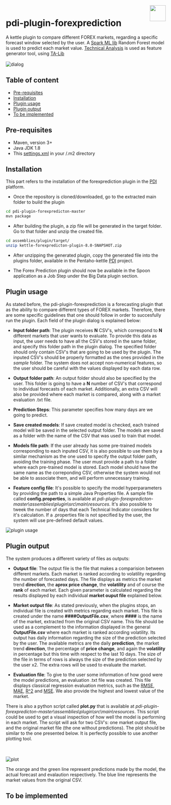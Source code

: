 <a href="https://www.pentaho.com/">
    <img src="https://trello-attachments.s3.amazonaws.com/59354adb4d8effac88d0b57c/59a53d0198c33653a118f940/95e151ea95ba2f020beda2612ed1212a/pentaho-HGC-logo.png" align="right" height="50" />
</a>

# pdi-plugin-forexprediction

A kettle plugin to compare different FOREX markets, regarding a specific forecast window selected by the user. A [Spark ML lib](https://spark.apache.org/mllib/) Random Forest model is used to predict each market value. [Technical Analysis](https://en.wikipedia.org/wiki/Technical_analysis) is used as feature generator tool, using [TA-Lib](https://github.com/BYVoid/TA-Lib) 
<br><br>
![dialog](https://user-images.githubusercontent.com/11192624/29835337-95c404f6-8ce9-11e7-8539-0bba8250ca88.png)

## Table of content

- [Pre-requisites](#pre-requisites)
- [Installation](#installation)
- [Plugin usage](#plugin-usage)
- [Plugin output](#plugin-output) 
- [To be implemented](#to-be-implemented)

## Pre-requisites 
* Maven, version 3+
* Java JDK 1.8
* This [settings.xml](https://github.com/pentaho/maven-parent-poms/blob/master/maven-support-files/settings.xml) 
in your <user-home>/.m2 directory

## Installation

This part refers to the installation of the forexprediction plugin in the [PDI](https://github.com/pentaho/pentaho-kettle) platform.

* Once the repository is cloned/downloaded, go to the extracted main folder to build the plugin
```bash
cd pdi-plugin-forexpredicton-master
mvn package
```
* After building the plugin, a zip file will be generated in the target folder. Go to that folder and unzip the created file.
```bash
cd assemblies/plugin/target/
unzip kettle-forexpredicton-plugin-8.0-SNAPSHOT.zip
```
* After unzipping the generated plugin, copy the generated file into the plugins folder, available in the Pentaho-kettle  [PDI](https://github.com/pentaho/pentaho-kettle) project.

* The Forex Prediction plugin should now be available in the Spoon application as a Job Step under the Big Data plugin section.

## Plugin usage

As stated before, the pdi-plugin-forexprediction is a forecasting plugin that as the ability to compare different types of FOREX markets. Therefore, there are some specific guidelines that one should follow in order to succesfully run the plugin. Each field of the plugin dialog is explained below:

* __Input folder path__: The plugin receives __N__ CSV's, which correspond to __N__ different markets that user wants to evaluate. To provide this data as input, the user needs to have all the CSV's stored in the same folder, and specify this folder path in the plugin dialog. The specified folder should only contain CSV's that are going to be used by the plugin. The inputed CSV's should be properly formatted as the ones provided in the *sample* folder. The system does not accept non-numerical features, so the user should be careful with the values displayed by each data row. 

* __Output folder path__: An output folder should also be specified by the user. This folder is going to have a __N__ number of CSV's that correspond to individual forecasts of each market. Additionally, an extra CSV will also be provided where each market is compared, along with a market evaluation .txt file. 

* __Prediction Steps__: This parameter specifies how many days are we going to predict. 

* __Save created models__: If save created model is checked, each trained model will be saved in the selected output folder. The models are saved as a folder with the name of the CSV that was used to train that model.

* __Models file path__: If the user already has some pre-trained models corresponding to each inputed CSV, it is also possible to use them by a similar mechanism as the one used to specify the output folder path, avoiding the training phase. The user must provide a path to a folder where each pre-trained model is stored. Each model should have the same name as the correponding CSV, otherwise the system would not be able to associate them, and will perform unnecessary training.

* __Feature config file__: It's possible to specify the model hyperparameters by providing the path to a simple Java Properties file. A sample file called __config.properties__, is available at *pdi-plugin-forexpredicton-master\assemblies\plugin\src\main\resources*. It's also possible to tweek the number of days that each Technical Indicator considers for it's calculation. If a .properties file is not specified by the user, the system will use pre-defined default values.

![plugin usage](https://user-images.githubusercontent.com/11192624/30514110-edc87f26-9b06-11e7-8321-39c045e78611.png)

## Plugin output

The system produces a different variety of files as outputs: 

* __Output file__: The output file is the file that makes a comparision between different markets. Each market is ranked according to volatility regarding the number of forecasted days. The file displays as metrics the market trend __direction__, the __aprox price change__, the __volatility__ and of course the __rank__ of each market. Each given parameter is calculated regarding the results displayed by each individual __market ouput file__ explained below.

* __Market output file__: As stated previously, when the plugins stops, an individual file is created with metrics regarding each market. This file is created under the name __####OutputFile.csv__, where __####__ is the name of the market, extracted from the original CSV name. This file should be used as a complement to the information displayed in the general __OutputFile.csv__ where each market is ranked according volatility. Its output has daily information regarding the size of the prediction selected by the user. The available metrics are the daily __prediction__, the market trend __direction__, the percentage of __price change__, and again the __volatility__ in percentage but this time with respect to the last 10 days. The size of the file in terms of rows is always the size of the prediction selected by the user x2. The extra rows will be used to evaluate the market.

* __Evaluation file__: To give to the user some information of how good were the model predictions, an evaluation .txt file was created. This file displays classical regression evaluation metrics, such as the [RMSE](https://en.wikipedia.org/wiki/Root-mean-square_deviation), [MAE](https://en.wikipedia.org/wiki/Mean_absolute_error), [R^2](https://en.wikipedia.org/wiki/Coefficient_of_determination) and [MSE](https://en.wikipedia.org/wiki/Mean_squared_error). We also provide the highest and lowest value of the market.

There is also a python script called __plot.py__ that is available at *pdi-plugin-forexpredicton-master\assemblies\plugin\src\main\resources*. This script could be used to get a visual inspection of how well the model is performing in each market. The script will ask for two CSV's: one market output file, and the original market file (the one without predictions). The plot should be similar to the one presented below. It is perfectly possible to use another plotting tool. 

<br><br>
![plot](https://user-images.githubusercontent.com/11192624/30513532-bf6f76de-9afc-11e7-9daf-0ca2d94fec78.png)

The orange and the green line represent predictions made by the model, the actual forecast and evalaution respectively. The blue line represents the market values from the original CSV. 

## To be implemented
